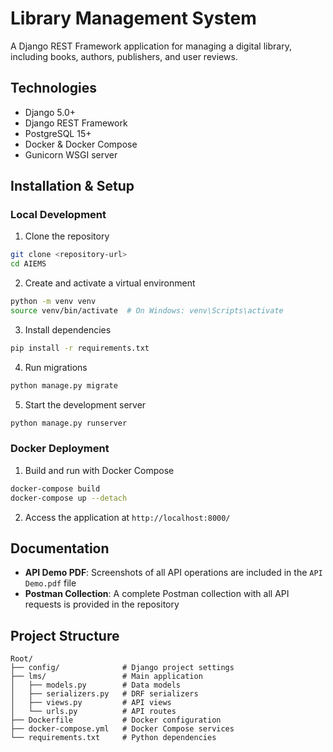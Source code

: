 # Library Management System

A Django REST Framework application for managing a digital library, including books, authors, publishers, and user reviews.

## Technologies

- Django 5.0+
- Django REST Framework
- PostgreSQL 15+
- Docker & Docker Compose
- Gunicorn WSGI server

## Installation & Setup

### Local Development

1. Clone the repository
```bash
git clone <repository-url>
cd AIEMS
```

2. Create and activate a virtual environment
```bash
python -m venv venv
source venv/bin/activate  # On Windows: venv\Scripts\activate
```

3. Install dependencies
```bash
pip install -r requirements.txt
```

4. Run migrations
```bash
python manage.py migrate
```

5. Start the development server
```bash
python manage.py runserver
```

### Docker Deployment

1. Build and run with Docker Compose
```bash
docker-compose build
docker-compose up --detach
```

2. Access the application at `http://localhost:8000/`

## Documentation

- **API Demo PDF**: Screenshots of all API operations are included in the `API Demo.pdf` file
- **Postman Collection**: A complete Postman collection with all API requests is provided in the repository

## Project Structure

```
Root/
├── config/              # Django project settings
├── lms/                 # Main application
│   ├── models.py        # Data models
│   ├── serializers.py   # DRF serializers
│   ├── views.py         # API views
│   └── urls.py          # API routes
├── Dockerfile           # Docker configuration
├── docker-compose.yml   # Docker Compose services
└── requirements.txt     # Python dependencies
```

